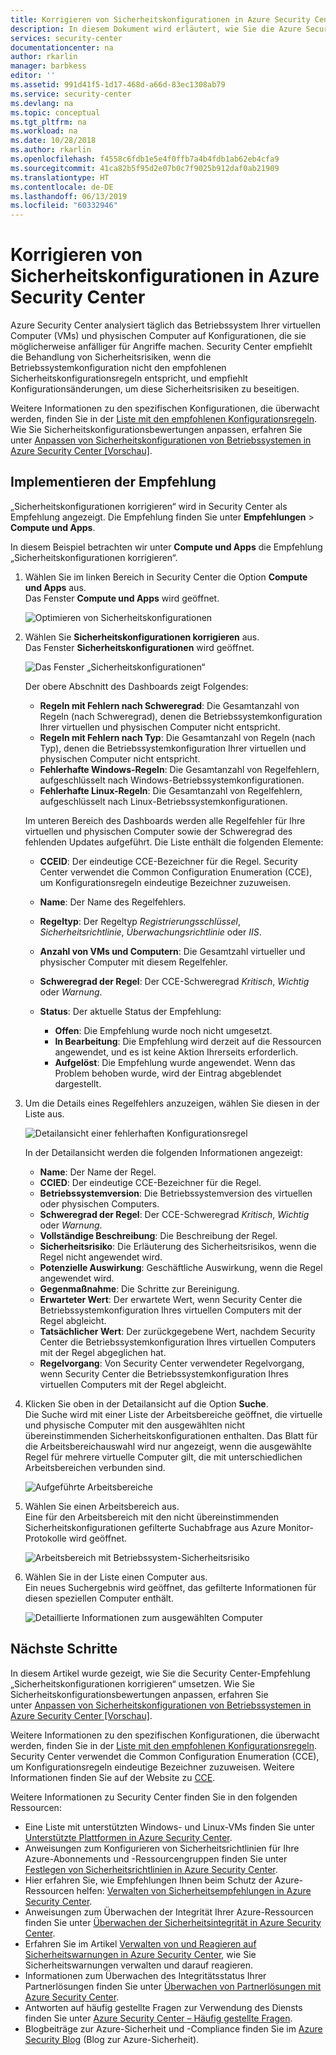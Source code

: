 ```yaml
---
title: Korrigieren von Sicherheitskonfigurationen in Azure Security Center | Microsoft-Dokumentation
description: In diesem Dokument wird erläutert, wie Sie die Azure Security Center-Empfehlung „Sicherheitskonfigurationen korrigieren“ umsetzen.
services: security-center
documentationcenter: na
author: rkarlin
manager: barbkess
editor: ''
ms.assetid: 991d41f5-1d17-468d-a66d-83ec1308ab79
ms.service: security-center
ms.devlang: na
ms.topic: conceptual
ms.tgt_pltfrm: na
ms.workload: na
ms.date: 10/28/2018
ms.author: rkarlin
ms.openlocfilehash: f4558c6fdb1e5e4f0ffb7a4b4fdb1ab62eb4cfa9
ms.sourcegitcommit: 41ca82b5f95d2e07b0c7f9025b912daf0ab21909
ms.translationtype: HT
ms.contentlocale: de-DE
ms.lasthandoff: 06/13/2019
ms.locfileid: "60332946"
---
```

# <a name="remediate-security-configurations-in-azure-security-center"></a>Korrigieren von Sicherheitskonfigurationen in Azure Security Center
Azure Security Center analysiert täglich das Betriebssystem Ihrer virtuellen Computer (VMs) und physischen Computer auf Konfigurationen, die sie möglicherweise anfälliger für Angriffe machen. Security Center empfiehlt die Behandlung von Sicherheitsrisiken, wenn die Betriebssystemkonfiguration nicht den empfohlenen Sicherheitskonfigurationsregeln entspricht, und empfiehlt Konfigurationsänderungen, um diese Sicherheitsrisiken zu beseitigen.

Weitere Informationen zu den spezifischen Konfigurationen, die überwacht werden, finden Sie in der [Liste mit den empfohlenen Konfigurationsregeln](https://gallery.technet.microsoft.com/Azure-Security-Center-a789e335). Wie Sie Sicherheitskonfigurationsbewertungen anpassen, erfahren Sie unter [Anpassen von Sicherheitskonfigurationen von Betriebssystemen in Azure Security Center [Vorschau]](security-center-customize-os-security-config.md).

## <a name="implement-the-recommendation"></a>Implementieren der Empfehlung
„Sicherheitskonfigurationen korrigieren“ wird in Security Center als Empfehlung angezeigt. Die Empfehlung finden Sie unter **Empfehlungen** > **Compute und Apps**.

In diesem Beispiel betrachten wir unter **Compute und Apps** die Empfehlung „Sicherheitskonfigurationen korrigieren“.
1. Wählen Sie im linken Bereich in Security Center die Option **Compute und Apps** aus.  
   Das Fenster **Compute und Apps** wird geöffnet.

   ![Optimieren von Sicherheitskonfigurationen][1]

2. Wählen Sie **Sicherheitskonfigurationen korrigieren** aus.  
   Das Fenster **Sicherheitskonfigurationen** wird geöffnet.

   ![Das Fenster „Sicherheitskonfigurationen“][2]

   Der obere Abschnitt des Dashboards zeigt Folgendes:

   - **Regeln mit Fehlern nach Schweregrad**: Die Gesamtanzahl von Regeln (nach Schweregrad), denen die Betriebssystemkonfiguration Ihrer virtuellen und physischen Computer nicht entspricht.
   - **Regeln mit Fehlern nach Typ**: Die Gesamtanzahl von Regeln (nach Typ), denen die Betriebssystemkonfiguration Ihrer virtuellen und physischen Computer nicht entspricht.
   - **Fehlerhafte Windows-Regeln**: Die Gesamtanzahl von Regelfehlern, aufgeschlüsselt nach Windows-Betriebssystemkonfigurationen.
   - **Fehlerhafte Linux-Regeln**: Die Gesamtanzahl von Regelfehlern, aufgeschlüsselt nach Linux-Betriebssystemkonfigurationen.

   Im unteren Bereich des Dashboards werden alle Regelfehler für Ihre virtuellen und physischen Computer sowie der Schweregrad des fehlenden Updates aufgeführt. Die Liste enthält die folgenden Elemente:

   - **CCEID**: Der eindeutige CCE-Bezeichner für die Regel. Security Center verwendet die Common Configuration Enumeration (CCE), um Konfigurationsregeln eindeutige Bezeichner zuzuweisen.
   - **Name**: Der Name des Regelfehlers.
   - **Regeltyp**: Der Regeltyp *Registrierungsschlüssel*, *Sicherheitsrichtlinie*, *Überwachungsrichtlinie* oder *IIS*.
   - **Anzahl von VMs und Computern**: Die Gesamtzahl virtueller und physischer Computer mit diesem Regelfehler.
   - **Schweregrad der Regel**: Der CCE-Schweregrad *Kritisch*, *Wichtig* oder *Warnung*.
   - **Status**: Der aktuelle Status der Empfehlung:

     - **Offen**: Die Empfehlung wurde noch nicht umgesetzt.
     - **In Bearbeitung**: Die Empfehlung wird derzeit auf die Ressourcen angewendet, und es ist keine Aktion Ihrerseits erforderlich.
     - **Aufgelöst**: Die Empfehlung wurde angewendet. Wenn das Problem behoben wurde, wird der Eintrag abgeblendet dargestellt.

3. Um die Details eines Regelfehlers anzuzeigen, wählen Sie diesen in der Liste aus.

   ![Detailansicht einer fehlerhaften Konfigurationsregel][3]

   In der Detailansicht werden die folgenden Informationen angezeigt:

   - **Name**: Der Name der Regel.
   - **CCIED**: Der eindeutige CCE-Bezeichner für die Regel.
   - **Betriebssystemversion**: Die Betriebssystemversion des virtuellen oder physischen Computers.
   - **Schweregrad der Regel**: Der CCE-Schweregrad *Kritisch*, *Wichtig* oder *Warnung*.
   - **Vollständige Beschreibung**: Die Beschreibung der Regel.
   - **Sicherheitsrisiko**: Die Erläuterung des Sicherheitsrisikos, wenn die Regel nicht angewendet wird.
   - **Potenzielle Auswirkung**: Geschäftliche Auswirkung, wenn die Regel angewendet wird.
   - **Gegenmaßnahme**: Die Schritte zur Bereinigung.
   - **Erwarteter Wert**: Der erwartete Wert, wenn Security Center die Betriebssystemkonfiguration Ihres virtuellen Computers mit der Regel abgleicht.
   - **Tatsächlicher Wert**: Der zurückgegebene Wert, nachdem Security Center die Betriebssystemkonfiguration Ihres virtuellen Computers mit der Regel abgeglichen hat.
   - **Regelvorgang**: Von Security Center verwendeter Regelvorgang, wenn Security Center die Betriebssystemkonfiguration Ihres virtuellen Computers mit der Regel abgleicht.

4. Klicken Sie oben in der Detailansicht auf die Option **Suche**.  
   Die Suche wird mit einer Liste der Arbeitsbereiche geöffnet, die virtuelle und physische Computer mit den ausgewählten nicht übereinstimmenden Sicherheitskonfigurationen enthalten. Das Blatt für die Arbeitsbereichauswahl wird nur angezeigt, wenn die ausgewählte Regel für mehrere virtuelle Computer gilt, die mit unterschiedlichen Arbeitsbereichen verbunden sind.

   ![Aufgeführte Arbeitsbereiche][4]

5. Wählen Sie einen Arbeitsbereich aus.  
   Eine für den Arbeitsbereich mit den nicht übereinstimmenden Sicherheitskonfigurationen gefilterte Suchabfrage aus Azure Monitor-Protokolle wird geöffnet.

   ![Arbeitsbereich mit Betriebssystem-Sicherheitsrisiko][5]

6. Wählen Sie in der Liste einen Computer aus.  
   Ein neues Suchergebnis wird geöffnet, das gefilterte Informationen für diesen speziellen Computer enthält.

   ![Detaillierte Informationen zum ausgewählten Computer][6]

## <a name="next-steps"></a>Nächste Schritte
In diesem Artikel wurde gezeigt, wie Sie die Security Center-Empfehlung „Sicherheitskonfigurationen korrigieren“ umsetzen. Wie Sie Sicherheitskonfigurationsbewertungen anpassen, erfahren Sie unter [Anpassen von Sicherheitskonfigurationen von Betriebssystemen in Azure Security Center [Vorschau]](security-center-customize-os-security-config.md).

Weitere Informationen zu den spezifischen Konfigurationen, die überwacht werden, finden Sie in der [Liste mit den empfohlenen Konfigurationsregeln](https://gallery.technet.microsoft.com/Azure-Security-Center-a789e335). Security Center verwendet die Common Configuration Enumeration (CCE), um Konfigurationsregeln eindeutige Bezeichner zuzuweisen. Weitere Informationen finden Sie auf der Website zu [CCE](https://nvd.nist.gov/cce/index.cfm).

Weitere Informationen zu Security Center finden Sie in den folgenden Ressourcen:

* Eine Liste mit unterstützten Windows- und Linux-VMs finden Sie unter [Unterstützte Plattformen in Azure Security Center](security-center-os-coverage.md).
* Anweisungen zum Konfigurieren von Sicherheitsrichtlinien für Ihre Azure-Abonnements und -Ressourcengruppen finden Sie unter [Festlegen von Sicherheitsrichtlinien in Azure Security Center](tutorial-security-policy.md).
* Hier erfahren Sie, wie Empfehlungen Ihnen beim Schutz der Azure-Ressourcen helfen: [Verwalten von Sicherheitsempfehlungen in Azure Security Center](security-center-recommendations.md).
* Anweisungen zum Überwachen der Integrität Ihrer Azure-Ressourcen finden Sie unter [Überwachen der Sicherheitsintegrität in Azure Security Center](security-center-monitoring.md).
* Erfahren Sie im Artikel [Verwalten von und Reagieren auf Sicherheitswarnungen in Azure Security Center](security-center-managing-and-responding-alerts.md), wie Sie Sicherheitswarnungen verwalten und darauf reagieren.
* Informationen zum Überwachen des Integritätsstatus Ihrer Partnerlösungen finden Sie unter [Überwachen von Partnerlösungen mit Azure Security Center](security-center-partner-solutions.md).
* Antworten auf häufig gestellte Fragen zur Verwendung des Diensts finden Sie unter [Azure Security Center – Häufig gestellte Fragen](security-center-faq.md).
* Blogbeiträge zur Azure-Sicherheit und -Compliance finden Sie im [Azure Security Blog](https://blogs.msdn.com/b/azuresecurity/) (Blog zur Azure-Sicherheit).

<!--Image references-->
[1]: ./media/security-center-remediate-os-vulnerabilities/compute-blade.png
[2]:./media/security-center-remediate-os-vulnerabilities/os-vulnerabilities.png
[3]: ./media/security-center-remediate-os-vulnerabilities/vulnerability-details.png
[4]: ./media/security-center-remediate-os-vulnerabilities/search.png
[5]: ./media/security-center-remediate-os-vulnerabilities/log-search.png
[6]: ./media/security-center-remediate-os-vulnerabilities/search-results.png
